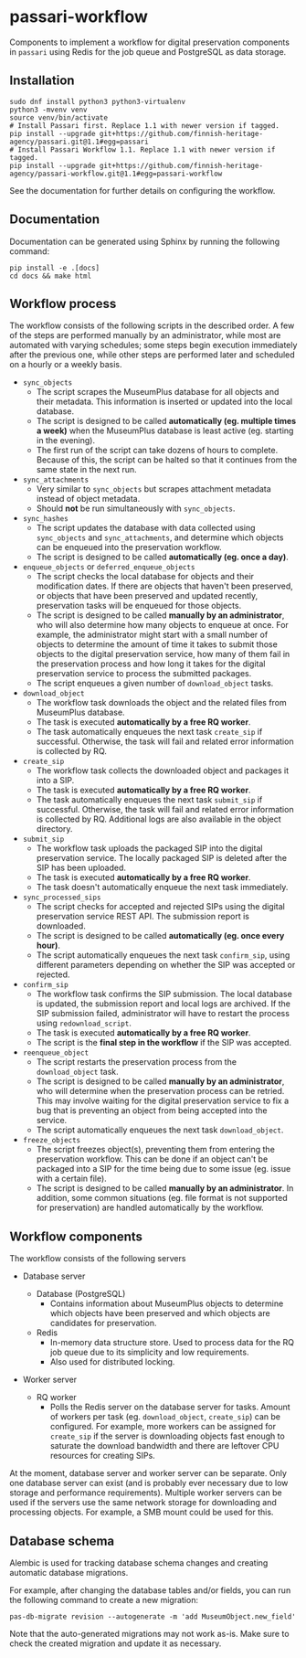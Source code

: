 passari-workflow
================

Components to implement a workflow for digital preservation components
in `passari` using Redis for the job queue and PostgreSQL
as data storage.

Installation
------------

```
sudo dnf install python3 python3-virtualenv
python3 -mvenv venv
source venv/bin/activate
# Install Passari first. Replace 1.1 with newer version if tagged.
pip install --upgrade git+https://github.com/finnish-heritage-agency/passari.git@1.1#egg=passari
# Install Passari Workflow 1.1. Replace 1.1 with newer version if tagged.
pip install --upgrade git+https://github.com/finnish-heritage-agency/passari-workflow.git@1.1#egg=passari-workflow
```

See the documentation for further details on configuring the workflow.

Documentation
-------------

Documentation can be generated using Sphinx by running the following command:

```
pip install -e .[docs]
cd docs && make html
```

Workflow process
----------------

The workflow consists of the following scripts in the described order. A few of the steps are performed manually by an administrator, while most are automated with varying schedules; some steps begin execution immediately after the previous one, while other steps are performed later and scheduled on a hourly or a weekly basis.

* `sync_objects`
  * The script scrapes the MuseumPlus database for all objects and their metadata. This information is inserted or updated into the local database.
  * The script is designed to be called **automatically (eg. multiple times a week)** when the MuseumPlus database is least active (eg. starting in the evening).
  * The first run of the script can take dozens of hours to complete. Because of this, the script can be halted so that it continues from the same state in the next run.
* `sync_attachments`
  * Very similar to `sync_objects` but scrapes attachment metadata instead of object metadata.
  * Should **not** be run simultaneously with `sync_objects`.
* `sync_hashes`
  * The script updates the database with data collected using `sync_objects` and `sync_attachments`, and determine which objects can be enqueued into the preservation workflow.
  * The script is designed to be called **automatically (eg. once a day)**.
* `enqueue_objects` or `deferred_enqueue_objects`
  * The script checks the local database for objects and their modification dates. If there are objects that haven't been preserved, or objects that have been preserved and updated recently, preservation tasks will be enqueued for those objects.
  * The script is designed to be called **manually by an administrator**, who will also determine how many objects to enqueue at once. For example, the administrator might start with a small number of objects to determine the amount of time it takes to submit those objects to the digital preservation service, how many of them fail in the preservation process and how long it takes for the digital preservation service to process the submitted packages.
  * The script enqueues a given number of `download_object` tasks.
* `download_object`
  * The workflow task downloads the object and the related files from MuseumPlus database.
  * The task is executed **automatically by a free RQ worker**.
  * The task automatically enqueues the next task `create_sip` if successful. Otherwise, the task will fail and related error information is collected by RQ.
* `create_sip`
  * The workflow task collects the downloaded object and packages it into a SIP.
  * The task is executed **automatically by a free RQ worker**.
  * The task automatically enqueues the next task `submit_sip` if successful. Otherwise, the task will fail and related error information is collected by RQ. Additional logs are also available in the object directory.
* `submit_sip`
  * The workflow task uploads the packaged SIP into the digital preservation service. The locally packaged SIP is deleted after the SIP has been uploaded.
  * The task is executed **automatically by a free RQ worker**.
  * The task doesn't automatically enqueue the next task immediately.
* `sync_processed_sips`
  * The script checks for accepted and rejected SIPs using the digital preservation service REST API. The submission report is downloaded.
  * The script is designed to be called **automatically (eg. once every hour)**.
  * The script automatically enqueues the next task `confirm_sip`, using different parameters depending on whether the SIP was accepted or rejected.
* `confirm_sip`
  * The workflow task confirms the SIP submission. The local database is updated, the submission report and local logs are archived. If the SIP submission failed, administrator will have to restart the process using `redownload_script`.
  * The task is executed **automatically by a free RQ worker**.
  * The script is the **final step in the workflow** if the SIP was accepted.
* `reenqueue_object`
  * The script restarts the preservation process from the `download_object` task.
  * The script is designed to be called **manually by an administrator**, who will determine when the preservation process can be retried. This may involve waiting for the digital preservation service to fix a bug that is preventing an object from being accepted into the service.
  * The script automatically enqueues the next task `download_object`.
* `freeze_objects`
  * The script freezes object(s), preventing them from entering the preservation workflow. This can be done if an object can't be packaged into a SIP for the time being due to some issue (eg. issue with a certain file).
  * The script is designed to be called **manually by an administrator**. In addition, some common situations (eg. file format is not supported for preservation) are handled automatically by the workflow.

Workflow components
-------------------

The workflow consists of the following servers

* Database server
  * Database (PostgreSQL)
    * Contains information about MuseumPlus objects to determine which objects have been preserved and which objects are candidates for preservation.
  * Redis
    * In-memory data structure store. Used to process data for the RQ job queue due to its simplicity and low requirements.
    * Also used for distributed locking.

* Worker server
  * RQ worker
    * Polls the Redis server on the database server for tasks. Amount of workers per task (eg. `download_object`, `create_sip`) can be configured. For example, more workers can be assigned for `create_sip` if the server is downloading objects fast enough to saturate the download bandwidth and there are leftover CPU resources for creating SIPs.

At the moment, database server and worker server can be separate.
Only one database server can exist (and is probably ever necessary due to low storage and performance requirements).
Multiple worker servers can be used if the servers use the same network storage for downloading and processing objects. For example, a SMB mount could be used for this.

Database schema
---------------

Alembic is used for tracking database schema changes and creating automatic database migrations.

For example, after changing the database tables and/or fields, you can run the following command to create a new migration:

```
pas-db-migrate revision --autogenerate -m 'add MuseumObject.new_field'
```

Note that the auto-generated migrations may not work as-is. Make sure to check the created migration and update it as necessary.
